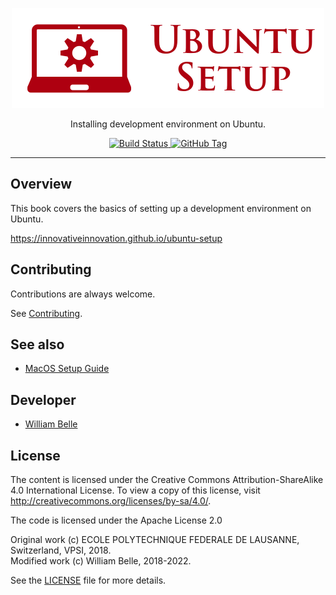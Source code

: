 <p align="center">
  <img alt="Ubuntu Setup" src="https://raw.githubusercontent.com/innovativeinnovation/ubuntu-setup/master/docs/readme/readme-logo.png">
</p>

<p align="center">
  Installing development environment on Ubuntu.
</p>

<p align="center">
  <a href="https://github.com/innovativeinnovation/ubuntu-setup/actions">
    <img alt="Build Status" src="https://github.com/innovativeinnovation/ubuntu-setup/workflows/Build/badge.svg?branch=master">
  </a>
  <a href='https://github.com/innovativeinnovation/ubuntu-setup/tags'>
    <img alt="GitHub Tag" src="https://img.shields.io/github/tag/innovativeinnovation/ubuntu-setup.svg" />
  </a>
</p>

---

Overview
--------

This book covers the basics of setting up a development environment on Ubuntu.

https://innovativeinnovation.github.io/ubuntu-setup

Contributing
------------

Contributions are always welcome.

See [Contributing](CONTRIBUTING.md).

See also
--------

  * [MacOS Setup Guide](https://sourabhbajaj.com/mac-setup/)

Developer
---------

  * [William Belle](https://github.com/williambelle)

License
-------

The content is licensed under the Creative Commons Attribution-ShareAlike 4.0
International License. To view a copy of this license, visit
http://creativecommons.org/licenses/by-sa/4.0/.


The code is licensed under the Apache License 2.0

Original work (c) ECOLE POLYTECHNIQUE FEDERALE DE LAUSANNE, Switzerland, VPSI, 2018.  
Modified work (c) William Belle, 2018-2022.

See the [LICENSE](LICENSE) file for more details.
